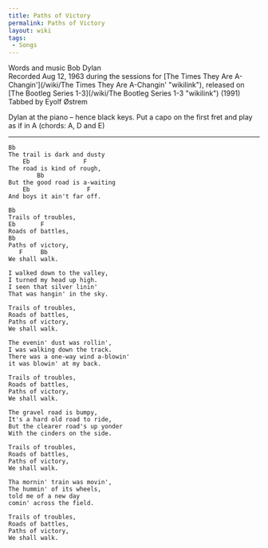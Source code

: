 ```yaml
---
title: Paths of Victory
permalink: Paths of Victory
layout: wiki
tags:
 - Songs
---
```


Words and music Bob Dylan  
Recorded Aug 12, 1963 during the sessions for [The Times They Are
A-Changin'](/wiki/The Times They Are A-Changin' "wikilink"), released on [The
Bootleg Series 1-3](/wiki/The Bootleg Series 1-3 "wikilink") (1991)  
Tabbed by Eyolf Østrem

Dylan at the piano – hence black keys. Put a capo on the first fret and
play as if in A (chords: A, D and E)

* * * * *

    Bb
    The trail is dark and dusty
        Eb               F
    The road is kind of rough,
            Bb
    But the good road is a-waiting
        Eb                F
    And boys it ain't far off.

    Bb
    Trails of troubles,
    Eb       F
    Roads of battles,
    Bb
    Paths of victory,
       F     Bb
    We shall walk.

    I walked down to the valley,
    I turned my head up high.
    I seen that silver linin'
    That was hangin' in the sky.

    Trails of troubles,
    Roads of battles,
    Paths of victory,
    We shall walk.

    The evenin' dust was rollin',
    I was walking down the track.
    There was a one-way wind a-blowin'
    it was blowin' at my back.

    Trails of troubles,
    Roads of battles,
    Paths of victory,
    We shall walk.

    The gravel road is bumpy,
    It's a hard old road to ride,
    But the clearer road's up yonder
    With the cinders on the side.

    Trails of troubles,
    Roads of battles,
    Paths of victory,
    We shall walk.

    Tha mornin' train was movin',
    The hummin' of its wheels,
    told me of a new day
    comin' across the field.

    Trails of troubles,
    Roads of battles,
    Paths of victory,
    We shall walk.
